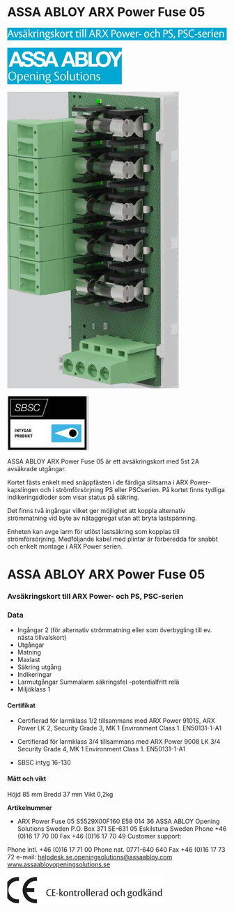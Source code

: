 # ASSA ABLOY ARX Power Fuse 05

![](_page_0_Picture_1.jpeg)

![](_page_0_Picture_2.jpeg)

![](_page_0_Picture_3.jpeg)

![](_page_0_Figure_4.jpeg)

ASSA ABLOY ARX Power Fuse 05 är ett avsäkringskort med 5st 2A avsäkrade utgångar.

Kortet fästs enkelt med snäppfästen i de färdiga slitsarna i ARX Power-kapslingen och i strömförsörjning PS eller PSCserien. På kortet finns tydliga indikeringsdioder som visar status på säkring.

Det finns två ingångar vilket ger möjlighet att koppla alternativ strömmatning vid byte av nätaggregat utan att bryta lastspänning.

Enheten kan avge larm för utlöst lastsäkring som kopplas till strömförsörjning. Medföljande kabel med plintar är förberedda för snabbt och enkelt montage i ARX Power serien.

# ASSA ABLOY ARX Power Fuse 05

### Avsäkringskort till ARX Power- och PS, PSC-serien

### **Data**

- Ingångar 2 (för alternativ strömmatning eller som överbygling till ev. nästa tillvalskort)
- Utgångar
- Matning
- Maxlast
- Säkring utgång
- Indikeringar
- Larmutgångar Summalarm säkringsfel –potentialfritt relä
- Miljöklass 1

#### **Certifikat**

- Certifierad för larmklass 1/2 tillsammans med ARX Power 9101S, ARX Power
LK 2, Security Grade 3, MK 1 Environment Class 1. EN50131-1-A1

- Certifierad för larmklass 3/4 tillsammans med ARX Power 9008 LK 3/4 Security Grade 4, MK 1 Environment Class 1. EN50131-1-A1
- SBSC intyg 16-130

#### **Mått och vikt**

Höjd 85 mm Bredd 37 mm Vikt 0,2kg

**Artikelnummer**

- ARX Power Fuse 05 S5529X00F160 E58 014 36
ASSA ABLOY Opening Solutions Sweden P.O. Box 371 SE-631 05 Eskilstuna Sweden Phone +46 (0)16 17 70 00 Fax +46 (0)16 17 70 49 Customer support:

Phone intl. +46 (0)16 17 71 00 Phone nat. 0771-640 640 Fax +46 (0)16 17 73 72 e-mail: helpdesk.se.openingsolutions@assaabloy.com www.assaabloyopeningsolutions.se

![](_page_1_Picture_23.jpeg)